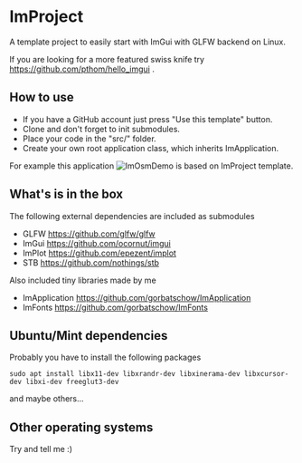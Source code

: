 # ImProject

A template project to easily start with ImGui with GLFW backend on Linux.

If you are looking for a more featured swiss knife try https://github.com/pthom/hello_imgui .

## How to use
- If you have a GitHub account just press  "Use this template" button.
- Clone and don't forget to init submodules.
- Place your code in the "src/" folder.
- Create your own root application class, which inherits ImApplication.

For example this application ![ImOsmDemo](https://github.com/gorbatschow/ImOsmWidgetDemo) is based on ImProject template.

## What's is in the box
The following external dependencies are included as submodules
- GLFW https://github.com/glfw/glfw
- ImGui https://github.com/ocornut/imgui
- ImPlot https://github.com/epezent/implot
- STB https://github.com/nothings/stb

Also included tiny libraries made by me
- ImApplication https://github.com/gorbatschow/ImApplication
- ImFonts https://github.com/gorbatschow/ImFonts
 
## Ubuntu/Mint dependencies
Probably you have to install the following packages
```
sudo apt install libx11-dev libxrandr-dev libxinerama-dev libxcursor-dev libxi-dev freeglut3-dev
```
and maybe others...

## Other operating systems
Try and tell me :)
